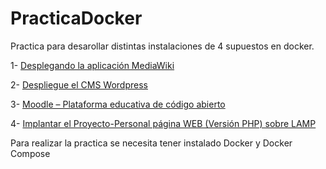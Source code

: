 # PracticaDocker

Practica para desarollar distintas instalaciones de 4 supuestos en docker.

1- [Desplegando la aplicación MediaWiki](MadiaWiki/Docs/ManualDeUsuario.md)

2- [Despliegue el CMS Wordpress](WordPress/Docs/ManualDeUsuario.md)

3- [Moodle – Plataforma educativa de código abierto](Moodle/Docs/Word/moodle.docx)

4- [Implantar el Proyecto-Personal página WEB (Versión PHP) sobre LAMP](Proyecto-Personal/Docs/Word/propersonal.md)


Para realizar la practica se necesita tener instalado Docker y Docker Compose
